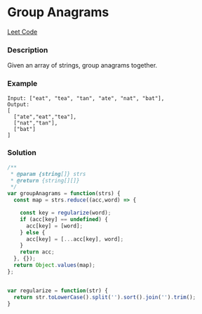 # Group Anagrams

[Leet Code](https://leetcode.com/problems/group-anagrams/description/)

### Description
Given an array of strings, group anagrams together.

### Example
```
Input: ["eat", "tea", "tan", "ate", "nat", "bat"],
Output:
[
  ["ate","eat","tea"],
  ["nat","tan"],
  ["bat"]
]
```

### Solution
```js
/**
 * @param {string[]} strs
 * @return {string[][]}
 */
var groupAnagrams = function(strs) {  
  const map = strs.reduce((acc,word) => {

    const key = regularize(word);
    if (acc[key] == undefined) {
      acc[key] = [word];
    } else {
      acc[key] = [...acc[key], word];
    }
    return acc;
  }, {});
  return Object.values(map);
};


var regularize = function(str) {
  return str.toLowerCase().split('').sort().join('').trim();
}
```
